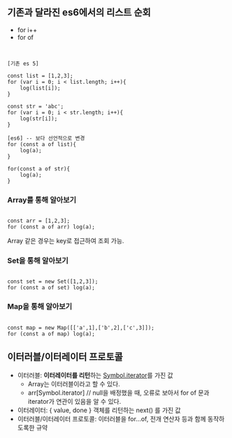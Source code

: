 ## 기존과 달라진 es6에서의 리스트 순회
- for i++
- for of

<pre><code>

[기존 es 5]

const list = [1,2,3];
for (var i = 0; i < list.length; i++){
    log(list[i]);
}

const str = 'abc';
for (var i = 0; i < str.length; i++){
    log(str[i]);
}

[es6] -- 보다 선언적으로 변경
for (const a of list){
    log(a);
}

for(const a of str){
    log(a);
}
</code></pre>

### Array를 통해 알아보기
<pre><code>
const arr = [1,2,3];
for (const a of arr) log(a);
</code></pre>
Array 같은 경우는 key로 접근하여 조회 가능.

### Set을 통해 알아보기
<pre><code>
const set = new Set([1,2,3]);
for (const a of set) log(a);
</code></pre>

### Map을 통해 알아보기
<pre><code>
const map = new Map([['a',1],['b',2],['c',3]]);
for (const a of map) log(a);
</code></pre>

## 이터러블/이터레이터 프로토콜
- 이터러블: **이터레이터를 리턴**하는 [Symbol.iterator]()를 가진 값
    - Array는 이터러블이라고 할 수 있다.
    - arr[Symbol.iterator] // null을 배정했을 때, 오류로 보아서 for of 문과 iterator가 연관이 있음을 알 수 있다.
- 이터레이터: { value, done } 객체를 리턴하는 next() 를 가진 값
- 이터러블/이터레이터 프로토콜: 이터러블을 for...of, 전개 연산자 등과 함께 동작하도록한 규약

